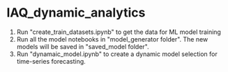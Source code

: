 # IAQ_dynamic_analytics

1. Run "create_train_datasets.ipynb" to get the data for ML model training
2. Run all the model notebooks in "model_generator folder". The new models will be saved in "saved_model folder".
3. Run "dynamaic_model.ipynb" to create a dynamic model selection for time-series forecasting.

